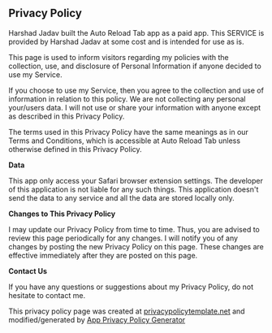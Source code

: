 ## Privacy Policy

Harshad Jadav built the Auto Reload Tab app as a paid app. This SERVICE is provided by Harshad Jadav at some cost and is intended for use as is.

This page is used to inform visitors regarding my policies with the collection, use, and disclosure of Personal Information if anyone decided to use my Service.

If you choose to use my Service, then you agree to the collection and use of information in relation to this policy. We are not collecting any personal your/users data. I will not use or share your information with anyone except as described in this Privacy Policy.

The terms used in this Privacy Policy have the same meanings as in our Terms and Conditions, which is accessible at Auto Reload Tab unless otherwise defined in this Privacy Policy.


**Data**

This app only access your Safari browser extension settings. The developer of this application is not liable for any such things.
This application doesn't send the data to any service and all the data are stored locally only.

**Changes to This Privacy Policy**

I may update our Privacy Policy from time to time. Thus, you are advised to review this page periodically for any changes. I will notify you of any changes by posting the new Privacy Policy on this page. These changes are effective immediately after they are posted on this page.

**Contact Us**

If you have any questions or suggestions about my Privacy Policy, do not hesitate to contact me.

This privacy policy page was created at [privacypolicytemplate.net](https://privacypolicytemplate.net) and modified/generated by [App Privacy Policy Generator](https://app-privacy-policy-generator.firebaseapp.com/)
